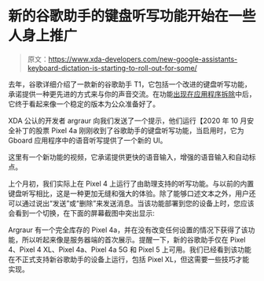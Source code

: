 # 新的谷歌助手的键盘听写功能开始在一些人身上推广

> 原文：<https://www.xda-developers.com/new-google-assistants-keyboard-dictation-is-starting-to-roll-out-for-some/>

去年，谷歌详细介绍了一款新的谷歌助手 T1，它包括一个改进的键盘听写功能，承诺提供一种更先进的方式来与你的声音交流。在功能[出现在应用程序拆除](https://www.xda-developers.com/gboard-rolls-out-smart-completion-and-undo-autocorrect-on-backspace-tests-new-google-assistant-dictation/)中后，它终于看起来像一个稳定的版本为公众准备好了。

XDA 公认的开发者 argraur 向我们发送了一个提示，他们运行【2020 年 10 月安全补丁的股票 Pixel 4a 刚刚收到了谷歌助手的键盘听写功能，当启用时，它为 Gboard 应用程序中的语音听写提供了一个新的 UI。

这里有一个新功能的视频，它承诺提供更快的语音输入，增强的语音输入和自动标点。

上个月初，我们实际上在 Pixel 4 上运行了由助理支持的听写功能。与以前的内置键盘听写相比，这是一种更加无缝和强大的体验。除了能够口述文本之外，用户还可以通过说出“发送”或“删除”来发送消息。当该功能部署到您的设备上时，您应该会看到一个切换，在下面的屏幕截图中突出显示:

Argraur 有一个完全库存的 Pixel 4a，并在没有改变任何设置的情况下获得了该功能，所以听起来像是服务器端的首次展示。提醒一下，新的谷歌助手仅在 Pixel 4、Pixel 4 XL、Pixel 4a、Pixel 4a 5G 和 Pixel 5 上可用。我们已经看到该功能在不正式支持新谷歌助手的设备上运行，包括 Pixel XL，但这需要一些技巧才能实现。